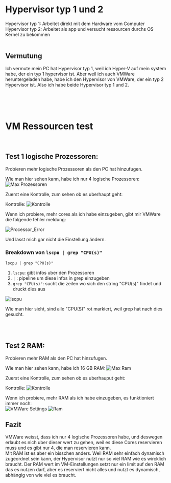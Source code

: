 # Hypervisor typ 1 und 2

Hypervisor typ 1: Arbeitet direkt mit dem Hardware vom Computer
Hypervisor typ 2: Arbeitet als app und versucht ressourcen durchs OS Kernel zu bekommen
<br>
<br>

## Vermutung

Ich vermute mein PC hat Hypervisor typ 1, weil ich Hyper-V auf mein system habe, der ein typ 1 hypervisor ist. Aber weil ich auch VMWare heruntergeladen habe, habe ich den Hypervisor von VMWare, der ein typ 2 Hypervisor ist. Also ich habe beide Hypervisor typ 1 und 2.

<br>
<br>
<br>

# VM Ressourcen test

<br>

## Test 1 logische Prozessoren:

Probieren mehr logische Prozessoren als den PC hat hinzufugen. <br>

Wie man hier sehen kann, habe ich nur 4 logische Prozessoren:
![Max Prozessoren](./assets/KN01_Total_Processors.png)

Zuerst eine Kontrolle, zum sehen ob es uberhaupt geht:

Kontrolle:
![Kontrolle](./assets/KN01_VM_Processor.png)

Wenn ich probiere, mehr cores als ich habe einzugeben, gibt mir VMWare die folgende fehler meldung:

![Processor_Error](./assets/KN01_VM_Proccessor_Error.png)

Und lasst mich gar nicht die Einstellung ändern.

### Breakdown von `lscpu | grep "CPU(s)"`

`lscpu | grep "CPU(s)"`

1. `lscpu`: gibt infos uber den Prozessoren
2. `|` : pipeline um diese infos in grep einzugeben
3. `grep "CPU(s)"`: sucht die zeilen wo sich den string "CPU(s)" findet und druckt dies aus

![lscpu](./assets/KN01_lscpu_befehl.png)

Wie man hier sieht, sind alle "CPU(S)" rot markiert, weil grep hat nach dies gesucht.

<br>
<br>

## Test 2 RAM:

Probieren mehr RAM als den PC hat hinzufugen. <br>

Wie man hier sehen kann, habe ich 16 GB RAM:
![Max Ram](./assets/KN01_Total_Ram.png)

Zuerst eine Kontrolle, zum sehen ob es uberhauput geht:

Kontrolle:
![Kontrolle](./assets/KN01_Ram_Befehl_10_von_16GB.png)

Wenn ich probiere, mehr RAM als ich habe einzugeben, es funktioniert immer noch: <br>
![VMWare Settings](./assets/KN01_VM_Settings.png)
![Ram](./assets/KN01_Ram_uber_limit.png)

## Fazit

VMWare weisst, dass ich nur 4 logische Prozessoren habe, und deswegen erlaubt es nich uber dieser wert zu gehen, weil es diese Cores reservieren muss und es gibt nur 4, die man reservieren kann. <br>
Mit RAM ist es aber ein bisschen anders. Weil RAM sehr einfach dynamisch zugeordnet sein kann, der Hypervisor nutzt nur so viel RAM wie es wircklich braucht. Der RAM wert im VM-Einstellungen setzt nur ein limit auf den RAM das es nutzen darf, aber es reserviert nicht alles und nutzt es dynamisch, abhängig von wie viel es braucht.
